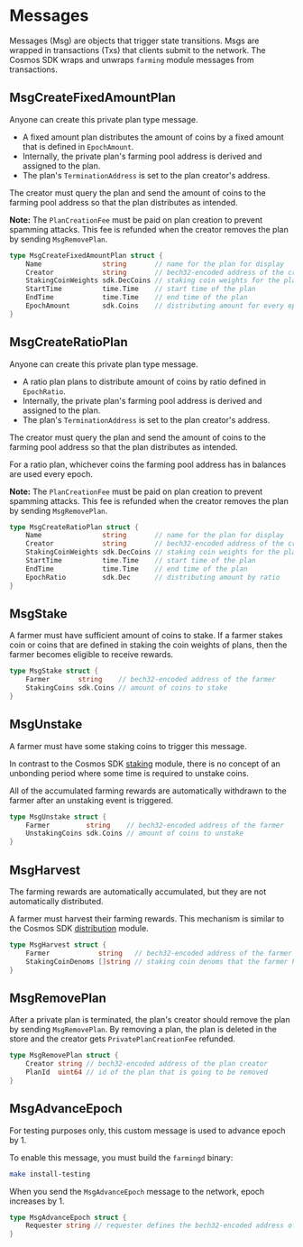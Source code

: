<!-- order: 4 -->

# Messages

Messages (Msg) are objects that trigger state transitions. Msgs are wrapped in transactions (Txs) that clients submit to the network. The Cosmos SDK wraps and unwraps `farming` module messages from transactions.

## MsgCreateFixedAmountPlan

Anyone can create this private plan type message. 

- A fixed amount plan distributes the amount of coins by a fixed amount that is defined in `EpochAmount`. 
- Internally, the private plan's farming pool address is derived and assigned to the plan. 
- The plan's `TerminationAddress` is set to the plan creator's address.

The creator must query the plan and send the amount of coins to the farming pool address so that the plan distributes as intended. 

**Note:** The `PlanCreationFee` must be paid on plan creation to prevent spamming attacks. This fee is refunded when the creator removes the plan by sending `MsgRemovePlan`.

```go
type MsgCreateFixedAmountPlan struct {
	Name               string       // name for the plan for display
	Creator            string       // bech32-encoded address of the creator for the private plan
	StakingCoinWeights sdk.DecCoins // staking coin weights for the plan
	StartTime          time.Time    // start time of the plan
	EndTime            time.Time    // end time of the plan
	EpochAmount        sdk.Coins    // distributing amount for every epoch
}
```

## MsgCreateRatioPlan

Anyone can create this private plan type message. 

- A ratio plan plans to distribute amount of coins by ratio defined in `EpochRatio`.
- Internally, the private plan's farming pool address is derived and assigned to the plan.
- The plan's `TerminationAddress` is set to the plan creator's address.

The creator must query the plan and send the amount of coins to the farming pool address so that the plan distributes as intended. 

For a ratio plan, whichever coins the farming pool address has in balances are used every epoch. 

**Note:** The `PlanCreationFee` must be paid on plan creation to prevent spamming attacks. This fee is refunded when the creator removes the plan by sending `MsgRemovePlan`.


```go
type MsgCreateRatioPlan struct {
	Name               string       // name for the plan for display
	Creator            string       // bech32-encoded address of the creator for the private plan
	StakingCoinWeights sdk.DecCoins // staking coin weights for the plan
	StartTime          time.Time    // start time of the plan
	EndTime            time.Time    // end time of the plan
	EpochRatio         sdk.Dec      // distributing amount by ratio
}
```

## MsgStake

A farmer must have sufficient amount of coins to stake. If a farmer stakes coin or coins that are defined in staking the coin weights of plans, then the farmer becomes eligible to receive rewards.

```go
type MsgStake struct {
	Farmer       string    // bech32-encoded address of the farmer
	StakingCoins sdk.Coins // amount of coins to stake
}
```

## MsgUnstake

A farmer must have some staking coins to trigger this message.

In contrast to the Cosmos SDK [staking](https://github.com/cosmos/cosmos-sdk/blob/master/x/staking/spec/01_state.md) module, there is no concept of an unbonding period where some time is required to unstake coins. 

All of the accumulated farming rewards are automatically withdrawn to the farmer after an unstaking event is triggered.

```go
type MsgUnstake struct {
    Farmer         string    // bech32-encoded address of the farmer
    UnstakingCoins sdk.Coins // amount of coins to unstake
}
```

## MsgHarvest

The farming rewards are automatically accumulated, but they are not automatically distributed. 

A farmer must harvest their farming rewards. This mechanism is similar to the Cosmos SDK [distribution](https://github.com/cosmos/cosmos-sdk/blob/master/x/distribution/spec/01_concepts.md) module.

```go
type MsgHarvest struct {
    Farmer            string   // bech32-encoded address of the farmer
    StakingCoinDenoms []string // staking coin denoms that the farmer has staked
}
```

## MsgRemovePlan

After a private plan is terminated, the plan's creator should remove the plan by sending `MsgRemovePlan`.
By removing a plan, the plan is deleted in the store and the creator gets `PrivatePlanCreationFee` refunded.

```go
type MsgRemovePlan struct {
	Creator string // bech32-encoded address of the plan creator
	PlanId  uint64 // id of the plan that is going to be removed
}
```

## MsgAdvanceEpoch

For testing purposes only, this custom message is used to advance epoch by 1. 

To enable this message, you must build the `farmingd` binary:

```sh
make install-testing
```

When you send the `MsgAdvanceEpoch` message to the network, epoch increases by 1.

```go
type MsgAdvanceEpoch struct {
	Requester string // requester defines the bech32-encoded address of the requester
}
```